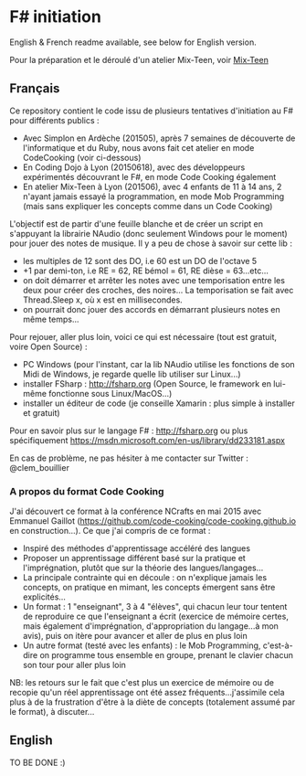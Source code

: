 # F# initiation

English & French readme available, see below for English version.

Pour la préparation et le déroulé d'un atelier Mix-Teen, voir [Mix-Teen](Mix-Teen.md)

## Français

Ce repository contient le code issu de plusieurs tentatives d'initiation au F# pour différents publics :

* Avec Simplon en Ardèche (201505), après 7 semaines de découverte de l'informatique et du Ruby, nous avons fait cet atelier en mode CodeCooking (voir ci-dessous)
* En Coding Dojo à Lyon (20150618), avec des développeurs expérimentés découvrant le F#, en mode Code Cooking également
* En atelier Mix-Teen à Lyon (201506), avec 4 enfants de 11 à 14 ans, 2 n'ayant jamais essayé la programmation, en mode Mob Programming (mais sans expliquer les concepts comme dans un Code Cooking)

L'objectif est de partir d'une feuille blanche et de créer un script en s'appuyant la librairie NAudio (donc seulement Windows pour le moment) pour jouer des notes de musique.
Il y a peu de chose à savoir sur cette lib :

* les multiples de 12 sont des DO, i.e 60 est un DO de l'octave 5
* +1 par demi-ton, i.e RE = 62, RE bémol = 61, RE dièse = 63...etc...
* on doit démarrer et arrêter les notes avec une temporisation entre les deux pour créer des croches, des noires...
La temporisation se fait avec Thread.Sleep x, où x est en millisecondes.
* on pourrait donc jouer des accords en démarrant plusieurs notes en même temps...

Pour rejouer, aller plus loin, voici ce qui est nécessaire (tout est gratuit, voire Open Source) :

* PC Windows (pour l'instant, car la lib NAudio utilise les fonctions de son Midi de Windows, je regarde quelle lib utiliser sur Linux...)
* installer FSharp : http://fsharp.org (Open Source, le framework en lui-même fonctionne sous Linux/MacOS...)
* installer un éditeur de code (je conseille Xamarin : plus simple à installer et gratuit)

Pour en savoir plus sur le langage F# : http://fsharp.org ou plus spécifiquement https://msdn.microsoft.com/en-us/library/dd233181.aspx

En cas de problème, ne pas hésiter à me contacter sur Twitter : @clem_bouillier

### A propos du format Code Cooking

J'ai découvert ce format à la conférence NCrafts en mai 2015 avec Emmanuel Gaillot (https://github.com/code-cooking/code-cooking.github.io en construction...).
Ce que j'ai compris de ce format :

* Inspiré des méthodes d'apprentissage accéléré des langues
* Proposer un apprentissage différent basé sur la pratique et l'imprégnation, plutôt que sur la théorie des langues/langages...
* La principale contrainte qui en découle : on n'explique jamais les concepts, on pratique en mimant, les concepts émergent sans être explicités...
* Un format : 1 "enseignant", 3 à 4 "élèves", qui chacun leur tour tentent de reproduire ce que l'enseignant a écrit (exercice de mémoire certes, mais également d'imprégnation, d'appropriation du langage...à mon avis), puis on itère pour avancer et aller de plus en plus loin
* Un autre format (testé avec les enfants) : le Mob Programming, c'est-à-dire on programme tous ensemble en groupe, prenant le clavier chacun son tour pour aller plus loin

NB: les retours sur le fait que c'est plus un exercice de mémoire ou de recopie qu'un réel apprentissage ont été assez fréquents...j'assimile cela plus à de la frustration d'être à la diète de concepts (totalement assumé par le format), à discuter...

## English

TO BE DONE :)
